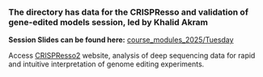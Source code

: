 ### The directory has data for the CRISPResso and validation of gene-edited models session, led by Khalid Akram 

**Session Slides can be found here:** [course_modules_2025/Tuesday](https://github.com/WCSCourses/CRISPR_informatics_2025/tree/main/course_modules_2025/Tuesday)

Access [CRISPResso2](https://crispresso2.pinellolab.org/submission) website, analysis of deep sequencing data for rapid and intuitive interpretation of genome editing experiments.
